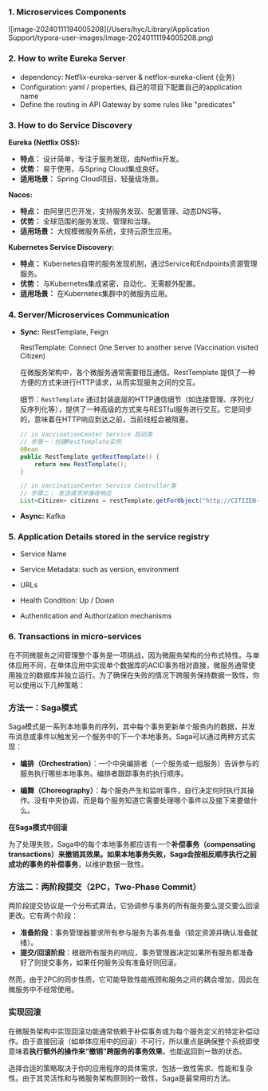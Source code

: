 ### 1. Microservices Components

![image-20240111194005208](/Users/hyc/Library/Application Support/typora-user-images/image-20240111194005208.png)

### 2. How to write Eureka Server

- dependency: Netflix-eureka-server & netflox-eureka-client (业务)
- Configuration: yaml / properties, 自己的项目下配置自己的application name
- Define the routing in API Gateway by some rules like "predicates"

### 3. How to do Service Discovery

**Eureka (Netflix OSS):**

- **特点：** 设计简单，专注于服务发现，由Netflix开发。
- **优势：** 易于使用，与Spring Cloud集成良好。
- **适用场景：** Spring Cloud项目、轻量级场景。

**Nacos:**

- **特点：** 由阿里巴巴开发，支持服务发现、配置管理、动态DNS等。
- **优势：** 全球范围的服务发现、管理和治理。
- **适用场景：** 大规模微服务系统，支持云原生应用。

**Kubernetes Service Discovery:**

- **特点：** Kubernetes自带的服务发现机制，通过Service和Endpoints资源管理服务。
- **优势：** 与Kubernetes集成紧密，自动化、无需额外配置。
- **适用场景：** 在Kubernetes集群中的微服务应用。



### 4. Server/Microservices Communication

- **Sync:**  RestTemplate, Feign

  RestTemplate: Connect One Server to another serve  (Vaccination visited Citizen)

  在微服务架构中，各个微服务通常需要相互通信。RestTemplate 提供了一种方便的方式来进行HTTP请求，从而实现服务之间的交互。

  细节：`RestTemplate` 通过封装底层的HTTP通信细节（如连接管理、序列化/反序列化等），提供了一种高级的方式来与RESTful服务进行交互。它是同步的，意味着在HTTP响应到达之前，当前线程会被阻塞。

  ```java
  // in VaccinationCenter Service 启动类
  // 步骤一：创建RestTemplate实例
  @Bean
  public RestTemplate getRestTemplate() {
      return new RestTemplate();
  }
  
  // in VaccinationCenter Service Controller类
  // 步骤二： 发送请求并接收响应
  List<Citizen> citizens = restTemplate.getForObject("http://CITIZEN-SERVICE/citizens/getByCenter/" + centerId, List.class);
  ```

- **Async:** Kafka

### 5. Application Details stored in the service registry

- Service Name

- Service Metadata: such as version, environment

- URLs

- Health Condition: Up / Down
- Authentication and Authorization mechanisms





### 6. Transactions in micro-services

在不同微服务之间管理整个事务是一项挑战，因为微服务架构的分布式特性。与单体应用不同，在单体应用中实现单个数据库的ACID事务相对直接，微服务通常使用独立的数据库并独立运行。为了确保在失败的情况下跨服务保持数据一致性，你可以使用以下几种策略：

### **方法一：Saga模式**

Saga模式是一系列本地事务的序列，其中每个事务更新单个服务内的数据，并发布消息或事件以触发另一个服务中的下一个本地事务。Saga可以通过两种方式实现：

- **编排（Orchestration）**：一个中央编排者（一个服务或一组服务）告诉参与的服务执行哪些本地事务。编排者跟踪事务的执行顺序。

- **编舞（Choreography）**：每个服务产生和监听事件，自行决定何时执行其操作。没有中央协调，而是每个服务知道它需要处理哪个事件以及接下来要做什么。

**在Saga模式中回滚**

为了处理失败，Saga中的每个本地事务都应该有一个**补偿事务（compensating transactions）**来撤销其效果。如果本地事务失败，Saga会按**相反顺序执行之前成功的事务的补偿事务**，以维护数据一致性。

### **方法二：两阶段提交（2PC，Two-Phase Commit）**

两阶段提交协议是一个分布式算法，它协调参与事务的所有服务要么提交要么回滚更改。它有两个阶段：

- **准备阶段**：事务管理器要求所有参与服务为事务准备（锁定资源并确认准备就绪）。
- **提交/回滚阶段**：根据所有服务的响应，事务管理器决定如果所有服务都准备好了则提交事务，如果任何服务没有准备好则回滚。

然而，由于2PC的同步性质，它可能导致性能瓶颈和服务之间的耦合增加，因此在微服务中不经常使用。

### 实现回滚

在微服务架构中实现回滚功能通常依赖于补偿事务或为每个服务定义的特定补偿动作。由于直接回滚（如单体应用中的回滚）不可行，所以重点是确保整个系统即使意味着**执行额外的操作来“撤销”跨服务的事务效果**，也能返回到一致的状态。

选择合适的策略取决于你的应用程序的具体需求，包括一致性需求、性能和复杂性。由于其灵活性和与微服务架构原则的一致性，Saga是最常用的方法。